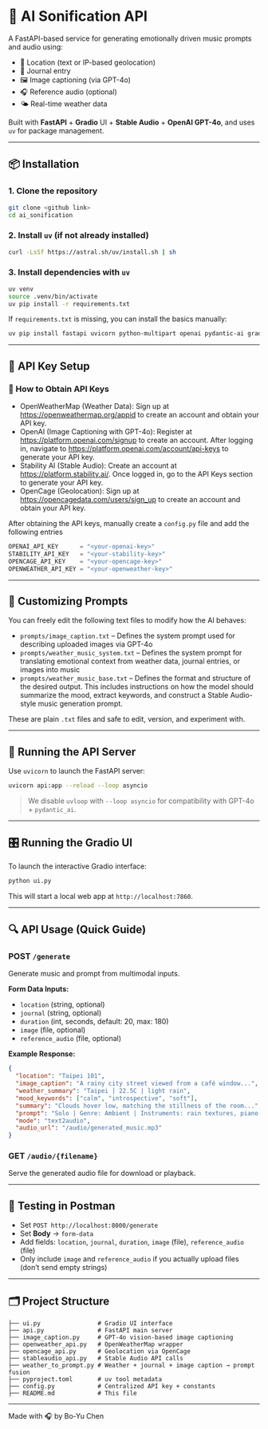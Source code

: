 # 🎵 AI Sonification API

A FastAPI-based service for generating emotionally driven music prompts and audio using:
- 📍 Location (text or IP-based geolocation)
- 📝 Journal entry
- 🖼 Image captioning (via GPT-4o)
- 🎧 Reference audio (optional)
- 🌤 Real-time weather data

Built with **FastAPI** + **Gradio** UI + **Stable Audio** + **OpenAI GPT-4o**, and uses `uv` for package management.

---

## 📦 Installation

### 1. Clone the repository
```bash
git clone <github link>
cd ai_sonification
```

### 2. Install `uv` (if not already installed)
```bash
curl -LsSf https://astral.sh/uv/install.sh | sh
```

### 3. Install dependencies with `uv`
```bash
uv venv
source .venv/bin/activate
uv pip install -r requirements.txt
```

If `requirements.txt` is missing, you can install the basics manually:
```bash
uv pip install fastapi uvicorn python-multipart openai pydantic-ai gradio
```

---

## 🔐 API Key Setup

### 🔑 How to Obtain API Keys
- OpenWeatherMap (Weather Data): Sign up at https://openweathermap.org/appid to create an account and obtain your API key.
- OpenAI (Image Captioning with GPT-4o): Register at https://platform.openai.com/signup to create an account. After logging in, navigate to https://platform.openai.com/account/api-keys to generate your API key.
- Stability AI (Stable Audio): Create an account at https://platform.stability.ai/. Once logged in, go to the API Keys section to generate your API key. 
- OpenCage (Geolocation): Sign up at https://opencagedata.com/users/sign_up to create an account and obtain your API key.


After obtaining the API keys, manually create a `config.py` file and add the following entries
```python
OPENAI_API_KEY      = "<your-openai-key>"
STABILITY_API_KEY   = "<your-stability-key>"
OPENCAGE_API_KEY    = "<your-opencage-key>"
OPENWEATHER_API_KEY = "<your-openweather-key>"
```

---

## 📂 Customizing Prompts

You can freely edit the following text files to modify how the AI behaves:

- `prompts/image_caption.txt` – Defines the system prompt used for describing uploaded images via GPT-4o
- `prompts/weather_music_system.txt` – Defines the system prompt for translating emotional context from weather data, journal entries, or images into music
- `prompts/weather_music_base.txt` – Defines the format and structure of the desired output. This includes instructions on how the model should summarize the mood, extract keywords, and construct a Stable Audio-style music generation prompt.

These are plain `.txt` files and safe to edit, version, and experiment with.

---

## 🚀 Running the API Server

Use `uvicorn` to launch the FastAPI server:

```bash
uvicorn api:app --reload --loop asyncio
```

> We disable `uvloop` with `--loop asyncio` for compatibility with GPT-4o + `pydantic_ai`.

---

## 🎛️ Running the Gradio UI

To launch the interactive Gradio interface:

```bash
python ui.py
```

This will start a local web app at `http://localhost:7860`.

---


## 🔍 API Usage (Quick Guide)

### POST `/generate`
Generate music and prompt from multimodal inputs.

**Form Data Inputs:**
- `location` (string, optional)
- `journal` (string, optional)
- `duration` (int, seconds, default: 20, max: 180)
- `image` (file, optional)
- `reference_audio` (file, optional)

**Example Response:**
```json
{
  "location": "Taipei 101",
  "image_caption": "A rainy city street viewed from a café window...",
  "weather_summary": "Taipei | 22.5C | light rain",
  "mood_keywords": ["calm", "introspective", "soft"],
  "summary": "Clouds hover low, matching the stillness of the room...",
  "prompt": "Solo | Genre: Ambient | Instruments: rain textures, piano...",
  "mode": "text2audio",
  "audio_url": "/audio/generated_music.mp3"
}
```

### GET `/audio/{filename}`
Serve the generated audio file for download or playback.

---

## 🧪 Testing in Postman
- Set `POST http://localhost:8000/generate`
- Set **Body** → `form-data`
- Add fields: `location`, `journal`, `duration`, `image` (file), `reference_audio` (file)
- Only include `image` and `reference_audio` if you actually upload files (don’t send empty strings)

---

## 🗂 Project Structure
```
├── ui.py                # Gradio UI interface
├── api.py               # FastAPI main server
├── image_caption.py     # GPT-4o vision-based image captioning
├── openweather_api.py   # OpenWeatherMap wrapper
├── opencage_api.py      # Geolocation via OpenCage
├── stableaudio_api.py   # Stable Audio API calls
├── weather_to_prompt.py # Weather + journal + image caption → prompt fusion
├── pyproject.toml       # uv tool metadata
├── config.py            # Centralized API key + constants
├── README.md            # This file
```

---

Made with 🎧 by Bo-Yu Chen
